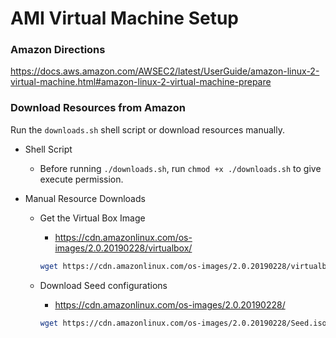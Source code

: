 # AMI Virtual Machine Setup

### Amazon Directions

https://docs.aws.amazon.com/AWSEC2/latest/UserGuide/amazon-linux-2-virtual-machine.html#amazon-linux-2-virtual-machine-prepare

### Download Resources from Amazon

Run the `downloads.sh` shell script or download resources manually.

- Shell Script

  - Before running `./downloads.sh`, run `chmod +x ./downloads.sh` to give execute permission.

- Manual Resource Downloads

  - Get the Virtual Box Image

    - https://cdn.amazonlinux.com/os-images/2.0.20190228/virtualbox/

    ```zsh
    wget https://cdn.amazonlinux.com/os-images/2.0.20190228/virtualbox/amzn2-virtualbox-2.0.20190228-x86_64.xfs.gpt.vdi
    ```

  - Download Seed configurations

    - https://cdn.amazonlinux.com/os-images/2.0.20190228/

    ```zsh
    wget https://cdn.amazonlinux.com/os-images/2.0.20190228/Seed.iso
    ```
